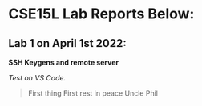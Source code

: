 CSE15L Lab Reports Below:
=========================
## Lab 1 on April 1st 2022:

**SSH Keygens and remote server**

*Test on VS Code.*
>First thing First rest in peace Uncle Phil
